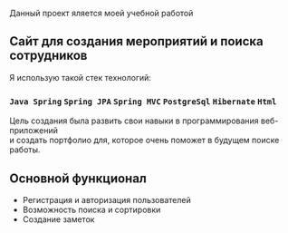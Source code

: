 Данный проект яляется моей учебной работой

## Сайт для создания мероприятий и поиска сотрудников

Я использую такой стек технологий:

### `Java Spring` `Spring JPA` `Spring MVC` `PostgreSql` `Hibernate` `Html` 

Цель создания была развить свои навыки в программирования веб-приложений  
и создать портфолио для, которое очень поможет в будущем поиске работы. 

## Основной функционал 


* Регистрация и авторизация пользователей
* Возможность поиска и сортировки 
* Создание заметок




